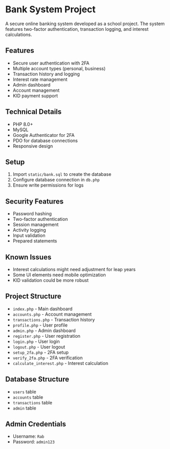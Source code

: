 # Bank System Project

A secure online banking system developed as a school project. The system features two-factor authentication, transaction logging, and interest calculations.

## Features

- Secure user authentication with 2FA
- Multiple account types (personal, business)
- Transaction history and logging
- Interest rate management
- Admin dashboard
- Account management
- KID payment support

## Technical Details

- PHP 8.0+
- MySQL
- Google Authenticator for 2FA
- PDO for database connections
- Responsive design

## Setup

1. Import `static/bank.sql` to create the database
2. Configure database connection in `db.php`
3. Ensure write permissions for logs

## Security Features

- Password hashing
- Two-factor authentication
- Session management
- Activity logging
- Input validation
- Prepared statements

## Known Issues

- Interest calculations might need adjustment for leap years
- Some UI elements need mobile optimization
- KID validation could be more robust

## Project Structure

- `index.php` - Main dashboard
- `accounts.php` - Account management
- `transactions.php` - Transaction history
- `profile.php` - User profile
- `admin.php` - Admin dashboard
- `register.php` - User registration
- `login.php` - User login
- `logout.php` - User logout
- `setup_2fa.php` - 2FA setup
- `verify_2fa.php` - 2FA verification
- `calculate_interest.php` - Interest calculation

## Database Structure

- `users` table
- `accounts` table
- `transactions` table
- `admin` table

## Admin Credentials

- Username: `Rab`
- Password: `admin123`



